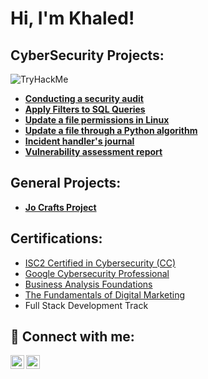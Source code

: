 <h1>Hi, I'm Khaled! <br/><a></h1>

<h2> CyberSecurity Projects:</h2>

<img src="https://tryhackme-badges.s3.amazonaws.com/KhaledHamdan1.png" alt="TryHackMe">

- <b>[Conducting a security audit](https://github.com/khaled-hamdan/BotiumToys/tree/main)</b>
- <b>[Apply Filters to SQL Queries](https://github.com/khaled-hamdan/SQL-queries)</b>
- <b>[Update a file permissions in Linux](https://github.com/khaled-hamdan/F.P-Linux)</b>
- <b>[Update a file through a Python algorithm](https://github.com/khaled-hamdan/U-Python)</b>
- <b>[Incident handler's journal](https://github.com/khaled-hamdan/Incident-Journal/blob/main/Incident%20handler's%20journal%20.pdf)</b>
- <b>[Vulnerability assessment report](https://github.com/khaled-hamdan/Vulnerability-Assessment/blob/main/Vulnerability%20assessment%20report.pdf)</b>
 
    
<h2> General Projects:</h2>

- <b>[Jo Crafts Project](https://github.com/khaled-hamdan/JoCrafts)</b>


<h2> Certifications:</h2>

- [ISC2 Certified in Cybersecurity (CC)](https://www.credly.com/badges/07ad37e4-369c-41f2-84bf-82b8b006f528/public_url)
- [Google Cybersecurity Professional](https://www.credly.com/badges/494144f8-6730-4017-9a03-8c5e763a668c/public_url)
- [Business Analysis Foundations](https://www.linkedin.com/learning/certificates/898bd49ac958cad2e38f784c865de83e3c8fd2af6e0d705979cf7bd88728f32a)
- [The Fundamentals of Digital Marketing](https://learndigital.withgoogle.com/link/1qsdpcedm9s)
- Full Stack Development Track

<h2> 🤳 Connect with me:</h2>


[<img align="left" alt="khaledmhamdan | LinkedIn" width="22px" src="https://cdn.jsdelivr.net/npm/simple-icons@v3/icons/linkedin.svg" />][linkedin]
[<img align="left" alt="khalid.hamdan | Instagram" width="22px" src="https://cdn.jsdelivr.net/npm/simple-icons@v3/icons/instagram.svg" />][instagram]


[instagram]: https://www.instagram.com/_khalid.hamdan_/
[linkedin]: https://linkedin.com/in/khaledmhamdan

